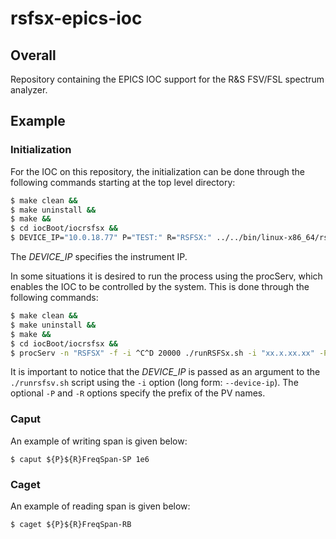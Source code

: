 # rsfsx-epics-ioc
## Overall

Repository containing the EPICS IOC support for the R&S FSV/FSL spectrum
analyzer.

## Example

### Initialization

For the IOC on this repository, the initialization can be done through
the following commands starting at the top level directory:


```sh
$ make clean &&
$ make uninstall &&
$ make &&
$ cd iocBoot/iocrsfsx &&
$ DEVICE_IP="10.0.18.77" P="TEST:" R="RSFSX:" ../../bin/linux-x86_64/rsfsx ./stRSFSL.cmd
```

The *DEVICE_IP* specifies the instrument IP.

In some situations it is desired to run the process using the procServ,
which enables the IOC to be controlled by the system. This is done
through the following commands:

```sh
$ make clean &&
$ make uninstall &&
$ make &&
$ cd iocBoot/iocrsfsx &&
$ procServ -n "RSFSX" -f -i ^C^D 20000 ./runRSFSx.sh -i "xx.x.xx.xx" -P "TEST:" -R "RSFSX:"
```

It is important to notice that the *DEVICE_IP* is passed as an argument to the
`./runrsfsv.sh` script using the `-i` option (long form: `--device-ip`). The optional
`-P` and `-R` options specify the prefix of the PV names.


### Caput

An example of writing span is given below:

```
$ caput ${P}${R}FreqSpan-SP 1e6
```

### Caget

An example of reading span is given below:

```
$ caget ${P}${R}FreqSpan-RB
```
